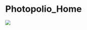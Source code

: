 # Photopolio_Home

<img src = "https://user-images.githubusercontent.com/67000650/97768732-91b46700-1b68-11eb-8f0c-97134718843b.png">
